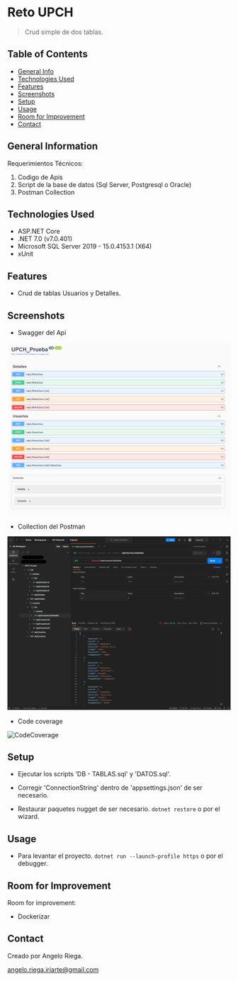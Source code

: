 # Reto UPCH
> Crud simple de dos tablas.

## Table of Contents
* [General Info](#general-information)
* [Technologies Used](#technologies-used)
* [Features](#features)
* [Screenshots](#screenshots)
* [Setup](#setup)
* [Usage](#usage)
* [Room for Improvement](#room-for-improvement)
* [Contact](#contact)


## General Information
Requerimientos Técnicos:

1. Codigo de Apis
2. Script de la base de datos (Sql Server, Postgresql o Oracle)
3. Postman Collection


## Technologies Used
- ASP.NET Core
- .NET 7.0 (v7.0.401)
- Microsoft SQL Server 2019 - 15.0.4153.1 (X64)
- xUnit


## Features
- Crud de tablas Usuarios y Detalles.


## Screenshots
- Swagger del Api

![Swagger](./public/img/swagger.png)

- Collection del Postman

![Postman](./public/img/postman.png)

- Code coverage

![CodeCoverage](./public/img/codecoverage.png)


## Setup

- Ejecutar los scripts 'DB - TABLAS.sql' y 'DATOS.sql'.

- Corregir 'ConnectionString' dentro de 'appsettings.json' de ser necesario.

- Restaurar paquetes nugget de ser necesario. `dotnet restore` o por el wizard.


## Usage
- Para levantar el proyecto. `dotnet run --launch-profile https` o por el debugger.


## Room for Improvement
Room for improvement:
- Dockerizar


## Contact
Creado por Angelo Riega.

angelo.riega.iriarte@gmail.com
